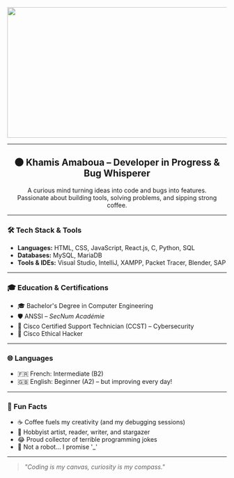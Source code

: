 <div align="center">
  <img src="https://si-interactive.s3.amazonaws.com/prod/planadviser-com/wp-content/uploads/2019/04/16101420/PA-041719-Cybersecurity-RFP-Lily-Padula-web.gif" width="600" height="300"/>
</div>

---

<h2 align="center">🌑 Khamis Amaboua – Developer in Progress & Bug Whisperer</h2>

<p align="center">
  A curious mind turning ideas into code and bugs into features. <br>
  Passionate about building tools, solving problems, and sipping strong coffee.
</p>

---

### 🛠️ Tech Stack & Tools

- **Languages:** HTML, CSS, JavaScript, React.js, C, Python, SQL  
- **Databases:** MySQL, MariaDB  
- **Tools & IDEs:** Visual Studio, IntelliJ, XAMPP, Packet Tracer, Blender, SAP

---

### 🎓 Education & Certifications

- 🎓 Bachelor's Degree in Computer Engineering
- 🛡️ ANSSI – *SecNum Académie*  
- 🔐 Cisco Certified Support Technician (CCST) – Cybersecurity  
- 👾 Cisco Ethical Hacker

---

### 🌐 Languages

- 🇫🇷 French: Intermediate (B2)  
- 🇬🇧 English: Beginner (A2) – but improving every day!

---

### 🧩 Fun Facts

- ☕ Coffee fuels my creativity (and my debugging sessions)  
- 🎨 Hobbyist artist, reader, writer, and stargazer  
- 😂 Proud collector of terrible programming jokes  
- 🤖 Not a robot... I promise '_'

---

> _"Coding is my canvas, curiosity is my compass."_  
